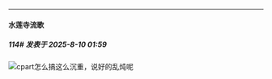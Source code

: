 ﻿
*****

####  水莲寺流歌  
##### 114#       发表于 2025-8-10 01:59

<img src="https://static.stage1st.com/image/smiley/face2017/096.png" referrerpolicy="no-referrer">cpart怎么搞这么沉重，说好的乱炖呢


